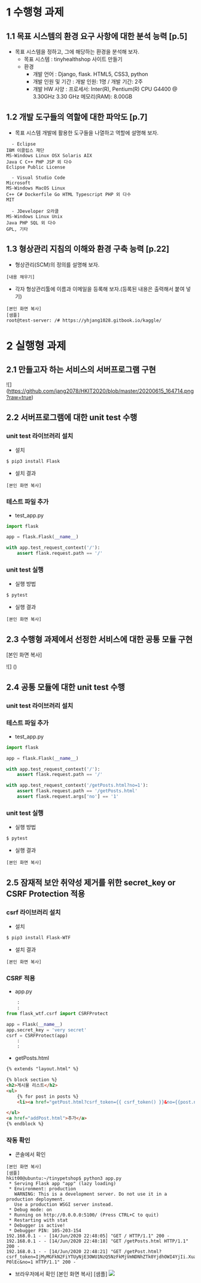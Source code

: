# 1 수행형 과제

## 1.1 목표 시스템의 환경 요구 사항에 대한 분석 능력 [p.5]
* 목표 시스템을 정하고, 그에 해당하는 환경을 분석해 보자.
  - 목표 시스템 : tinyhealthshop 사이트 만들기
  - 환경
    - 개발 언어 : Django, flask. HTML5, CSS3, python
    - 개발 인원 및 기간 : 개발 인원: 1명 / 개발 기간: 2주
    - 개발 HW 사양 : 프로세서: Inter(R), Pentium(R) CPU G4400 @ 3.30GHz 3.30 GHz
                    메모리(RAM): 8.00GB

## 1.2 개발 도구들의 역할에 대한 파악도 [p.7]
* 목표 시스템 개발에 활용한 도구들을 나열하고 역할에 설명해 보자.
```
  - Eclipse
IBM 이클립스 재단
MS-Windows Linux OSX Solaris AIX
Java C C++ PHP JSP 외 다수
Eclipse Public License

  - Visual Studio Code
Microsoft
MS-Windows MacOS Linux
C++ C# Dockerfile Go HTML Typescript PHP 외 다수
MIT

  - JDeveloper 오라클
MS-Windows Linux Unix
Java PHP SQL 외 다수
GPL, 기타

```
## 1.3 형상관리 지침의 이해와 환경 구축 능력 [p.22]
* 형상관리(SCM)의 정의를 설명해 보자.
``` 소프트웨어 개발 및 유지보수 과정에서 발생하는 소스코드, 문서 등 각종 결과물(형상)에 대한 변견사항을 체계적으로 관리하고 제어하기 위한 활동으로 SVN이나 Git같은 버전 관리 시스템을 이용하는 것을 일컫는다. 
[내용 채우기]
```

* 각자 형상관리툴에 이름과 이메일을 등록해 보자.(등록된 내용은 출력해서 붙여 넣기)
```console
[본인 화면 복사]
[샘플]
root@test-server: /# https://yhjang1028.gitbook.io/kaggle/
```


# 2 실행형 과제

## 2.1 만들고자 하는 서비스의 서버프로그램 구현
![]
(https://github.com/jang2078/HKIT2020/blob/master/20200615_164714.png?raw=true)

## 2.2 서버프로그램에 대한 unit test 수행

### unit test 라이브러리 설치
* 설치
```console
$ pip3 install Flask
```

* 설치 결과
```console
[본인 화면 복사]
```

### 테스트 파일 추가
* test_app.py
```python
import flask

app = flask.Flask(__name__)

with app.test_request_context('/'):
    assert flask.request.path == '/'
```

### unit test 실행

* 실행 방법
```console
$ pytest
```

* 실행 결과
```console
[본인 화면 복사]
```

## 2.3 수행형 과제에서 선정한 서비스에 대한 공통 모듈 구현
[본인 화면 복사]

![]
()

## 2.4 공통 모듈에 대한 unit test 수행

### unit test 라이브러리 설치

### 테스트 파일 추가
* test_app.py
```python
import flask

app = flask.Flask(__name__)

with app.test_request_context('/'):
    assert flask.request.path == '/'

with app.test_request_context('/getPosts.html?no=1'):
    assert flask.request.path == '/getPosts.html'
    assert flask.request.args['no'] == '1'
```

### unit test 실행

* 실행 방법
```console
$ pytest
```

* 실행 결과
```console
[본인 화면 복사]
```


## 2.5 잠재적 보안 취약성 제거를 위한 secret_key or CSRF Protection 적용

### csrf 라이브러리 설치
* 설치
```console
$ pip3 install Flask-WTF
```
* 설치 결과 
```console
[본인 화면 복사]
```

### CSRF 적용
* app.py
```python
    :
    :
from flask_wtf.csrf import CSRFProtect

app = Flask(__name__)
app.secret_key = 'very secret'
csrf = CSRFProtect(app)
    :
    :
```
* getPosts.html
```html
{% extends "layout.html" %}

{% block section %}
<h2>게시물 리스트</h2>
<ul>
    {% for post in posts %}
    <li><a href="getPost.html?csrf_token={{ csrf_token() }}&no={{post.no}}">{{post.subject}}</a> - {{post.content}}</li>    {% endfor %}

</ul>
<a href="addPost.html">추가</a>
{% endblock %}
```

### 작동 확인
* 콘솔에서 확인
```console
[본인 화면 복사]
[샘플]
hkit00@ubuntu:~/tinypetshop$ python3 app.py
 * Serving Flask app "app" (lazy loading)
 * Environment: production
   WARNING: This is a development server. Do not use it in a production deployment.
   Use a production WSGI server instead.
 * Debug mode: on
 * Running on http://0.0.0.0:5100/ (Press CTRL+C to quit)
 * Restarting with stat
 * Debugger is active!
 * Debugger PIN: 105-203-154
192.168.0.1 - - [14/Jun/2020 22:48:05] "GET / HTTP/1.1" 200 -
192.168.0.1 - - [14/Jun/2020 22:48:18] "GET /getPosts.html HTTP/1.1" 200 -
192.168.0.1 - - [14/Jun/2020 22:48:21] "GET /getPost.html?csrf_token=IjMyMGFkN2FiYTUyNjE3OWU1NzQ5NzFkMjVmNDNhZTk0YjdhOWI4YjIi.XuapMg.855qVHuJtFJspJFU09cmP-P0lEc&no=1 HTTP/1.1" 200 -
```
* 브라우저에서 확인
[본인 화면 복사]
[샘플]
![](https://github.com/luibelstudy/hkit_2020_gonggong/blob/master/3.%20%EC%84%9C%EB%B2%84%ED%94%84%EB%A1%9C%EA%B7%B8%EB%9E%A8%20%EA%B5%AC%ED%98%84/%ED%8F%89%EA%B0%80/hkit01.PNG?raw=true)

